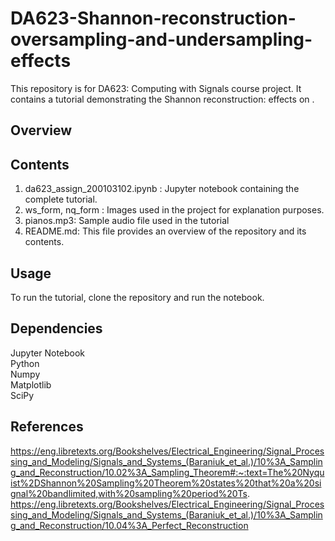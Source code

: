 # DA623-Shannon-reconstruction-oversampling-and-undersampling-effects
This repository is for DA623: Computing with Signals course project. It contains a tutorial demonstrating the Shannon reconstruction: effects on .

## Overview
 

## Contents
1) da623_assign_200103102.ipynb : Jupyter notebook containing the complete tutorial.
2) ws_form, nq_form : Images used in the project for explanation purposes.
3) pianos.mp3: Sample audio file used in the tutorial
4) README.md: This file provides an overview of the repository and its contents.

## Usage
To run the tutorial, clone the repository and run the notebook.

## Dependencies
Jupyter Notebook <br>
Python <br>
Numpy<br>
Matplotlib <br>
SciPy <br>

## References
https://eng.libretexts.org/Bookshelves/Electrical_Engineering/Signal_Processing_and_Modeling/Signals_and_Systems_(Baraniuk_et_al.)/10%3A_Sampling_and_Reconstruction/10.02%3A_Sampling_Theorem#:~:text=The%20Nyquist%2DShannon%20Sampling%20Theorem%20states%20that%20a%20signal%20bandlimited,with%20sampling%20period%20Ts.
https://eng.libretexts.org/Bookshelves/Electrical_Engineering/Signal_Processing_and_Modeling/Signals_and_Systems_(Baraniuk_et_al.)/10%3A_Sampling_and_Reconstruction/10.04%3A_Perfect_Reconstruction
 <br>
